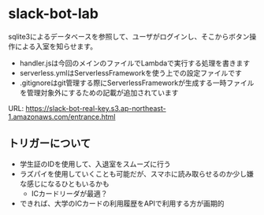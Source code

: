 # slack-bot-lab

sqlite3によるデータベースを参照して、ユーザがログインし、そこからボタン操作による入室を知らせます。

- handler.jsは今回のメインのファイルでLambdaで実行する処理を書きます
- serverless.ymlはServerlessFrameworkを使う上での設定ファイルです
- .gitignoreはgit管理する際にServerlessFrameworkが生成する一時ファイルを管理対象外にするための記載が追加されています

URL: https://slack-bot-real-key.s3.ap-northeast-1.amazonaws.com/entrance.html

## トリガーについて
- 学生証のIDを使用して、入退室をスムーズに行う
- ラズパイを使用していくことも可能だが、スマホに読み取らせるのか少し嫌な感じになるひともいるかも
  - ICカードリーダが最適？
- できれば、大学のICカードの利用履歴をAPIで利用する方が画期的

